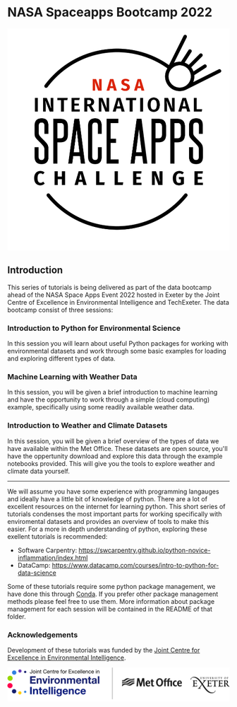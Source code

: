 # NASA Spaceapps Bootcamp 2022

![NASA SpaceApps Logo](nasa_spaceapps_logo.png)

## Introduction

This series of tutorials is being delivered as part of the data bootcamp ahead of the NASA Space Apps Event 2022 hosted in Exeter by the Joint Centre of Excellence in Environmental Intelligence and TechExeter. The data bootcamp consist of three sessions:

### Introduction to Python for Environmental Science

In this session you will learn about useful Python packages for working with environmental datasets and work through some basic examples for loading and exploring different types of data.

### Machine Learning with Weather Data

In this session, you will be given a brief introduction to machine learning and have the opportunity to work through a simple (cloud computing) example, specifically using some readily available weather data.

### Introduction to Weather and Climate Datasets

In this session, you will be given a brief overview of the types of data we have available within the Met Office. These datasets are open source, you'll have the oppertunity download and explore this data through the example notebooks provided. This will give you the tools to explore weather and climate data yourself.

______________________________________________________________________

We will assume you have some experience with programming langauges and ideally have a little bit of knowledge of python. There are a lot of excellent resources on the internet for learning python. This short series of tutorials condenses the most important parts for working specifically with enviromental datasets and provides an overview of tools to make this easier. For a more in depth understanding of python, exploring these exellent tutorials is recommended:

- Software Carpentry: https://swcarpentry.github.io/python-novice-inflammation/index.html
- DataCamp: https://www.datacamp.com/courses/intro-to-python-for-data-science

Some of these tutorials require some python package management, we have done this through [Conda](https://docs.conda.io/projects/conda/en/latest/). If you prefer other package management methods please feel free to use them. More information about package management for each session will be contained in the README of that folder.

### Acknowledgements

Development of these tutorials was funded by the [Joint Centre for Excellence in Environmental Intelligence](https://jceei.org/).

![JCEEI logo](jceei_logo.png)
